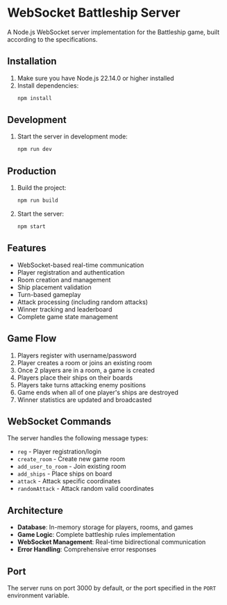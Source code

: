 # WebSocket Battleship Server

A Node.js WebSocket server implementation for the Battleship game, built according to the specifications.

## Installation

1. Make sure you have Node.js 22.14.0 or higher installed
2. Install dependencies:
   ```bash
   npm install
   ```

## Development

1. Start the server in development mode:
   ```bash
   npm run dev
   ```

## Production

1. Build the project:
   ```bash
   npm run build
   ```

2. Start the server:
   ```bash
   npm start
   ```

## Features

- WebSocket-based real-time communication
- Player registration and authentication
- Room creation and management
- Ship placement validation
- Turn-based gameplay
- Attack processing (including random attacks)
- Winner tracking and leaderboard
- Complete game state management

## Game Flow

1. Players register with username/password
2. Player creates a room or joins an existing room
3. Once 2 players are in a room, a game is created
4. Players place their ships on their boards
5. Players take turns attacking enemy positions
6. Game ends when all of one player's ships are destroyed
7. Winner statistics are updated and broadcasted

## WebSocket Commands

The server handles the following message types:
- `reg` - Player registration/login
- `create_room` - Create new game room
- `add_user_to_room` - Join existing room
- `add_ships` - Place ships on board
- `attack` - Attack specific coordinates
- `randomAttack` - Attack random valid coordinates

## Architecture

- **Database**: In-memory storage for players, rooms, and games
- **Game Logic**: Complete battleship rules implementation
- **WebSocket Management**: Real-time bidirectional communication
- **Error Handling**: Comprehensive error responses

## Port

The server runs on port 3000 by default, or the port specified in the `PORT` environment variable.
